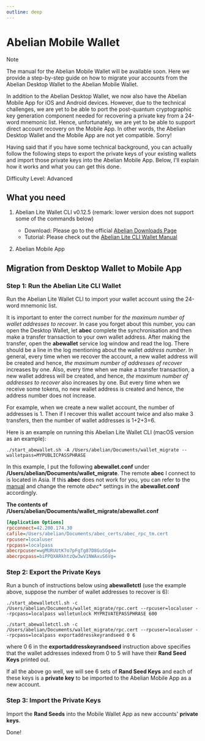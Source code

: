```yaml
---
outline: deep
---
```


# Abelian Mobile Wallet

> [!NOTE]
> The manual for the Abelian Mobile Wallet will be available soon. Here we provide a step-by-step guide on how to migrate your accounts from the Abelian Desktop Wallet to the Abelian Mobile Wallet.

In addition to the Abelian Desktop Wallet, we now also have the Abelian Mobile App for iOS and Android devices. However, due to the technical challenges, we are yet to be able to port the post-quantum cryptographic key generation component needed for recovering a private key from a 24-word mnemonic list. Hence, unfortunately, we are yet to be able to support direct account recovery on the Mobile App. In other words, the Abelian Desktop Wallet and the Mobile App are not yet compatible. Sorry!

Having said that if you have some technical background, you can actually follow the following steps to export the private keys of your existing wallets and import those private keys into the Abelian Mobile App. Below, I'll explain how it works and what you can get this done.

Difficulty Level: Advanced

## What you need

1. Abelian Lite Wallet CLI v0.12.5 (remark: lower version does not support some of the commands below)
   - Download: Please go to the official [Abelian Downloads Page](https://foundation.abelian.info/en/downloads/#latest-release)
   - Tutorial: Please check out the [Abelian Lite CLI Wallet Manual](/guide/wallet/wallet-cli-lite)

2. Abelian Mobile App

## Migration from Desktop Wallet to Mobile App

### Step 1: Run the Abelian Lite CLI Wallet

Run the Abelian Lite Wallet CLI to import your wallet account using the 24-word mnemonic list.

It is important to enter the correct number for *the maximum number of wallet addresses to recover*. In case you forget about this number, you can open the Desktop Wallet, let **abec** complete the synchronisation and then make a transfer transaction to your own wallet address. After making the transfer, open the **abewallet** service log window and read the log. There should be a line in the log mentioning about the wallet *address number*. In general, every time when we recover the account, a new wallet address will be created and hence, *the maximum number of addresses of recover* increases by one. Also, every time when we make a transfer transaction, a new wallet address will be created, and hence, *the maximum number of addresses to recover* also increases by one. But every time when we receive some tokens, no new wallet address is created and hence, the address number does not increase.

For example, when we create a new wallet account, the number of addresses is 1. Then if I recover this wallet account twice and also make 3 transfers, then the number of wallet addresses is 1+2+3=6.

Here is an example on running this Abelian Lite Wallet CLI (macOS version as an example):

```shell
./start_abewallet.sh -A /Users/abelian/Documents/wallet_migrate --walletpass=MYPUBLICPASSPHRASE
```

In this example, I put the following **abewallet.conf** under **/Users/abelian/Documents/wallet_migrate**. The remote **abec** I connect to is located in Asia. If this **abec** does not work for you, you can refer to the [manual](https://download.abelian.info/release/docs/Abelian%20Lite%20CLI%20Wallet%20Manual.pdf) and change the remote *abec** settings in the **abewallet.conf** accordingly.

**The contents of /Users/abelian/Documents/wallet_migrate/abewallet.conf**

```ini
[Application Options]
rpcconnect=42.200.174.30
cafile=/Users/abelian/Documents/abec_certs/abec_rpc_tm.cert
rpcuser=localuser
rpcpass=localpass
abecrpcuser=wgMURUUtK7o7pFgTg87D8GuSGg4=
abecrpcpass=biPPQXARkhtzQw3wV1NWAxuS6Vg=
```

### Step 2: Export the Private Keys

Run a bunch of instructions below using **abewalletctl** (use the example above, suppose the number of wallet addresses to recover is 6):

```shell
./start_abewalletctl.sh -c /Users/abelian/Documents/wallet_migrate/rpc.cert --rpcuser=localuser --rpcpass=localpass walletunlock MYPRIVATEPASSPHRASE 600
```

```shell
./start_abewalletctl.sh -c /Users/abelian/Documents/wallet_migrate/rpc.cert --rpcuser=localuser --rpcpass=localpass exportaddresskeyrandseed 0 6
```

where 0 6 in the **exportaddresskeyrandseed** instruction above specifies that the wallet addresses indexed from 0 to 5 will have their **Rand Seed Keys** printed out.

If all the above go well, we will see 6 sets of **Rand Seed Keys** and each of these keys is a **private key** to be imported to the Abelian Mobile App as a new account.

### Step 3: Import the Private Keys
Import the **Rand Seeds** into the Mobile Wallet App as new accounts' **private keys**.

Done!